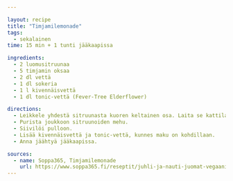 ```yaml
---

layout: recipe
title: "Timjamilemonade"
tags:
  - sekalainen
time: 15 min + 1 tunti jääkaapissa

ingredients:
  - 2 luomusitruunaa
  - 5 timjamin oksaa
  - 2 dl vettä
  - 1 dl sokeria
  - 1 l kivennäisvettä
  - 1 dl tonic-vettä (Fever-Tree Elderflower)

directions:
  - Leikkele yhdestä sitruunasta kuoren keltainen osa. Laita se kattilaan timjamin, veden ja sokerin kanssa. Keitä 5 min ja anna jäähtyä.
  - Purista joukkoon sitruunoiden mehu.
  - Siivilöi pulloon.
  - Lisää kivennäisvettä ja tonic-vettä, kunnes maku on kohdillaan.
  - Anna jäähtyä jääkaapissa.

sources:
  - name: Soppa365, Timjamilemonade
    url: https://www.soppa365.fi/reseptit/juhli-ja-nauti-juomat-vegaaninen/timjamilemonade
---
```

